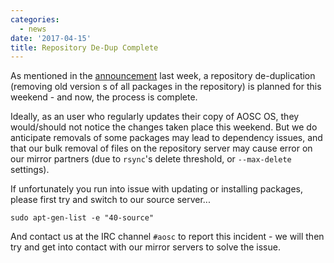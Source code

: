 ```yaml
---
categories:
  - news
date: '2017-04-15'
title: Repository De-Dup Complete
---
```



As mentioned in the [announcement](https://aosc.io/news/6347-repository-de-dup-to-take-place-next-week) last week, a repository de-duplication (removing old version s of all packages in the repository) is planned for this weekend - and now, the process is complete.

Ideally, as an user who regularly updates their copy of AOSC OS, they would/should not notice the changes taken place this weekend. But we do anticipate removals of some packages may lead to dependency issues, and that our bulk removal of files on the repository server may cause error on our mirror partners (due to `rsync`'s delete threshold, or `--max-delete` settings). 

If unfortunately you run into issue with updating or installing packages, please first try and switch to our source server...

```
sudo apt-gen-list -e "40-source"
```

And contact us at the IRC channel `#aosc` to report this incident - we will then try and get into contact with our mirror servers to solve the issue.